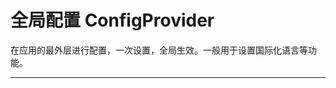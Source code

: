 # 全局配置 ConfigProvider

在应用的最外层进行配置，一次设置，全局生效。一般用于设置国际化语言等功能。

---

<script setup>
import ProviderBasicUse from "./component/provider-basic-use.md"
import ProviderApi from "./component/provider-api.md"
</script>

<provider-basic-use />
<provider-api />
